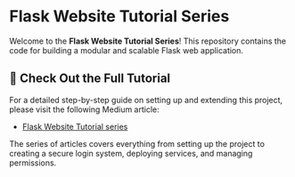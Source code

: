 # Flask Website Tutorial Series

Welcome to the **Flask Website Tutorial Series**! This repository contains the code for building a modular and scalable Flask web application.

## 📖 Check Out the Full Tutorial

For a detailed step-by-step guide on setting up and extending this project, please visit the following Medium article:

- [Flask Website Tutorial series](https://medium.com/@zackary_yen)

The series of articles covers everything from setting up the project to creating a secure login system, deploying services, and managing permissions.
